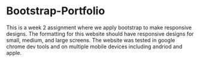 # Bootstrap-Portfolio
This is a week 2 assignment where we apply bootstrap to make responsive designs. The formatting for this website should have responsive designs for small, medium, and large screens. The website was tested in google chrome dev tools and on multiple mobile devices including andriod and apple. 
